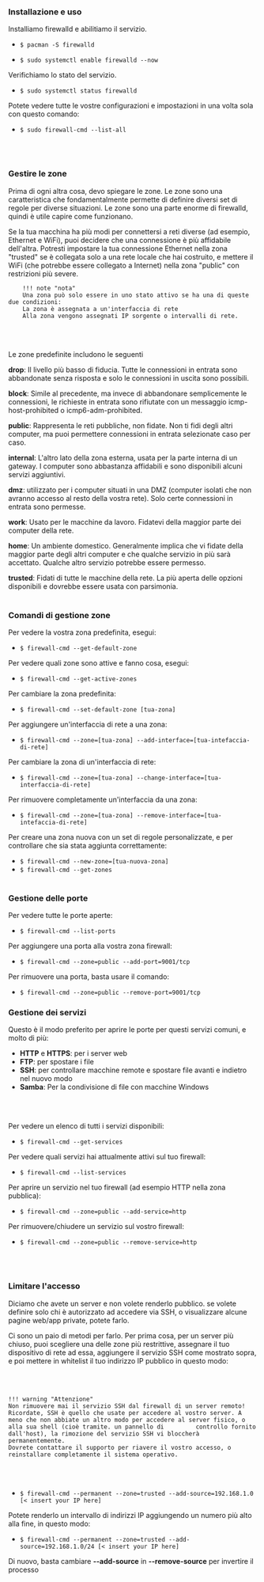 ### Installazione e uso

Installiamo firewalld e abilitiamo il servizio.

- `$ pacman -S firewalld`
  
- `$ sudo systemctl enable firewalld --now`

Verifichiamo lo stato del servizio.

- `$ sudo systemctl status firewalld`

Potete vedere tutte le vostre configurazioni e impostazioni in una volta sola con questo comando:

- `$ sudo firewall-cmd --list-all`

<br><br>

### Gestire le zone

Prima di ogni altra cosa, devo spiegare le zone. Le zone sono una caratteristica che fondamentalmente permette di definire diversi set di regole per diverse situazioni. Le zone sono una parte enorme di firewalld, quindi è utile capire come funzionano.

Se la tua macchina ha più modi per connettersi a reti diverse (ad esempio, Ethernet e WiFi), puoi decidere che una connessione è più affidabile dell'altra. Potresti impostare la tua connessione Ethernet nella zona "trusted" se è collegata solo a una rete locale che hai costruito, e mettere il WiFi (che potrebbe essere collegato a Internet) nella zona "public" con restrizioni più severe.



        !!! note "nota"
        Una zona può solo essere in uno stato attivo se ha una di queste due condizioni:
        La zona è assegnata a un'interfaccia di rete
        Alla zona vengono assegnati IP sorgente o intervalli di rete.

<br><br>

Le zone predefinite includono le seguenti 

**drop**: Il livello più basso di fiducia. Tutte le connessioni in entrata sono abbandonate senza risposta e solo le connessioni in uscita sono possibili.

**block**: Simile al precedente, ma invece di abbandonare semplicemente le connessioni, le richieste in entrata sono rifiutate con un messaggio icmp-host-prohibited o icmp6-adm-prohibited.

**public**: Rappresenta le reti pubbliche, non fidate. Non ti fidi degli altri computer, ma puoi permettere connessioni in entrata selezionate caso per caso.

**internal**: L'altro lato della zona esterna, usata per la parte interna di un gateway. I computer sono abbastanza affidabili e sono disponibili alcuni servizi aggiuntivi.

**dmz**: utilizzato per i computer situati in una DMZ (computer isolati che non avranno accesso al resto della vostra rete). Solo certe connessioni in entrata sono permesse.

**work**: Usato per le macchine da lavoro. Fidatevi della maggior parte dei computer della rete.

**home**: Un ambiente domestico. Generalmente implica che vi fidate della maggior parte degli altri computer e che qualche servizio in più sarà accettato. Qualche altro servizio potrebbe essere permesso.

**trusted**: Fidati di tutte le macchine della rete. La più aperta delle opzioni disponibili e dovrebbe essere usata con parsimonia.
<br><br>

### Comandi di gestione zone

Per vedere la vostra zona predefinita, esegui:
- `$ firewall-cmd --get-default-zone`

Per vedere quali zone sono attive e fanno cosa, esegui:
- `$ firewall-cmd --get-active-zones`


Per cambiare la zona predefinita:
- `$ firewall-cmd --set-default-zone [tua-zona]`

Per aggiungere un'interfaccia di rete a una zona:
- `$ firewall-cmd --zone=[tua-zona] --add-interface=[tua-intefaccia-di-rete]`


Per cambiare la zona di un'interfaccia di rete:
- `$ firewall-cmd --zone=[tua-zona] --change-interface=[tua-interfaccia-di-rete]`

Per rimuovere completamente un'interfaccia da una zona:
- `$ firewall-cmd --zone=[tua-zona] --remove-interface=[tua-intefaccia-di-rete]`


Per creare una zona nuova con un set di regole personalizzate, e per controllare che sia stata aggiunta correttamente:
- `$ firewall-cmd --new-zone=[tua-nuova-zona]`
- `$ firewall-cmd --get-zones`
<br><br>

### Gestione delle porte

Per vedere tutte le porte aperte:
- `$ firewall-cmd --list-ports`

Per aggiungere una porta alla vostra zona firewall:
- `$ firewall-cmd --zone=public --add-port=9001/tcp`


Per rimuovere una porta, basta usare il comando:
- `$ firewall-cmd --zone=public --remove-port=9001/tcp`

### Gestione dei servizi

Questo è il modo preferito per aprire le porte per questi servizi comuni, e molto di più:

   - **HTTP** e **HTTPS**: per i server web
   - **FTP**: per spostare i file 
   - **SSH**: per controllare macchine remote e spostare file avanti e indietro nel nuovo modo
   - **Samba**: Per la condivisione di file con macchine Windows

<br><br>

Per vedere un elenco di tutti i servizi disponibili:
- `$ firewall-cmd --get-services`

Per vedere quali servizi hai attualmente attivi sul tuo firewall:
- `$ firewall-cmd --list-services`


Per aprire un servizio nel tuo firewall (ad esempio HTTP nella zona pubblica):
- `$ firewall-cmd --zone=public --add-service=http`


Per rimuovere/chiudere un servizio sul vostro firewall:
- `$ firewall-cmd --zone=public --remove-service=http`


<br><br>

### Limitare l'accesso

Diciamo che avete un server e non volete renderlo pubblico. se volete definire solo chi è autorizzato ad accedere via SSH, o visualizzare alcune pagine web/app private, potete farlo.

Ci sono un paio di metodi per farlo. Per prima cosa, per un server più chiuso, puoi scegliere una delle zone più restrittive, assegnare il tuo dispositivo di rete ad essa, aggiungere il servizio SSH come mostrato sopra, e poi mettere in whitelist il tuo indirizzo IP pubblico in questo modo:

<br><br>

    !!! warning "Attenzione"
    Non rimuovere mai il servizio SSH dal firewall di un server remoto!
    Ricordate, SSH è quello che usate per accedere al vostro server. A meno che non abbiate un altro modo per accedere al server fisico, o alla sua shell (cioè tramite. un pannello di         controllo fornito dall'host), la rimozione del servizio SSH vi bloccherà permanentemente.
    Dovrete contattare il supporto per riavere il vostro accesso, o reinstallare completamente il sistema operativo.

<br><br>

- `$ firewall-cmd --permanent --zone=trusted --add-source=192.168.1.0 [< insert your IP here]`

Potete renderlo un intervallo di indirizzi IP aggiungendo un numero più alto alla fine, in questo modo:
- `$ firewall-cmd --permanent --zone=trusted --add-source=192.168.1.0/24 [< insert your IP here]`

Di nuovo, basta cambiare **--add-source** in **--remove-source** per invertire il processo
